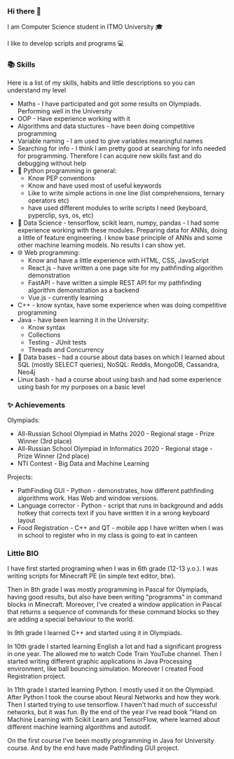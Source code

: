 ### Hi there 👋

I am Computer Science student in ITMO University 🎓

I like to develop scripts and programs 💻

### 📚 Skills

Here is a list of my skills, habits and little descriptions so you can understand my level

- Maths - I have participated and got some results on Olympiads. Performing well in the University
- OOP - Have experience working with it
- Algorithms and data stuctures - have been doing competitive programming
- Variable naming - I am used to give variables meaningful names
- Searching for info - I think I am pretty good at searching for info needed for programming. 
Therefore I can acquire new skills fast and do debugging without help
- 🐍 Python programming in general:
  - Know PEP conventions
  - Know and have used most of useful keywords
  - Like to write simple actions in one line (list comprehensions, ternary operators etc)
  - have used different modules to write scripts I need (keyboard, pyperclip, sys, os, etc)
- 🤖 Data Science - tensorflow, scikit learn, numpy, pandas - 
I had some experience working with these modules. Preparing data for ANNs, doing a little of feature engineering. 
I know base principle of ANNs and some other machine learning models. No results I can show yet.
- 🌐 Web programming: 
  - Know and have a little experience with HTML, CSS, JavaScript 
  - React.js - have written a one page site for my pathfinding algorithm demonstration
  - FastAPI - have written a simple REST API for my pathfinding algorithm demonstration as a backend
  - Vue.js - currently learning
- C++ - know syntax, have some experience when was doing competitive programming
- Java - have been learning it in the University:
  - Know syntax
  - Collections
  - Testing - JUnit tests
  - Threads and Concurrency
- 💾 Data bases - had a course about data bases on which I learned about SQL (mostly SELECT queries), NoSQL: Reddis, MongoDB, Cassandra, Neo4j
- Linux bash - had a course about using bash and had some experience using bash for my purposes on a basic level


### ✨ Achievements

Olympiads:
- All-Russian School Olympiad in Maths 2020 - Regional stage - Prize Winner (3rd place)
- All-Russian School Olympiad in Informatics 2020 - Regional stage - Prize Winner (2nd place)
- NTI Contest - Big Data and Machine Learning

Projects:
- PathFinding GUI - Python - demonstrates, how different pathfinding algorithms work. Has Web and window versions.
- Language corrector - Python - script that runs in background and adds hotkey that corrects text if you have written it in a wrong keyboard layout
- Food Registration - C++ and QT - mobile app I have written when I was in school to register who in my class is going to eat in canteen


### Little BIO

I have first started programing when I was in 6th grade (12-13 y.o.). I was writing scripts for Minecraft PE (in simple text editor, btw). 

Then in 8th grade I was mostly programming in Pascal for Olympiads, having good results, but also have been writing "programms" in command blocks in Minecraft. 
Moreover, I've created a window application in Pascal that returns a sequence of commands for these command blocks so they are adding a special behaviour to the world.

In 9th grade I learned C++ and started using it in Olympiads.

In 10th grade I started learning English a lot and had a significant progress in one year. The allowed me to watch Code Train YouTube channel. 
Then I started writing different graphic applications in Java Processing environment, like ball bouncing simulation.
Moreover I created Food Registration project.

In 11th grade I started learning Python. I mostly used it on the Olympiad. After Python I took the course about Neural Networks and how they work. Then I started trying to use tensorflow. I haven't had much of successful networks, but it was fun. By the end of the year I've read book "Hand on Machine Learning with Scikit Learn and TensorFlow, where learned about different machine learning algorithms and autodif.

On the first course I've been mostly programming in Java for University course. And by the end have made Pathfinding GUI project.


<!--
**anprowh/anprowh** is a ✨ _special_ ✨ repository because its `README.md` (this file) appears on your GitHub profile.

Here are some ideas to get you started:

- 🔭 I’m currently working on ...
- 🌱 I’m currently learning ...
- 👯 I’m looking to collaborate on ...
- 🤔 I’m looking for help with ...
- 💬 Ask me about ...
- 📫 How to reach me: ...
- 😄 Pronouns: ...
- ⚡ Fun fact: ...
-->
